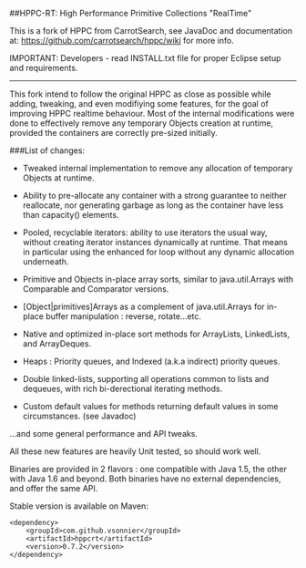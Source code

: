 ##HPPC-RT: High Performance Primitive Collections "RealTime"

This is a fork of HPPC from CarrotSearch, see JavaDoc and documentation at: https://github.com/carrotsearch/hppc/wiki for more info.

IMPORTANT: Developers - read INSTALL.txt file for proper Eclipse setup and requirements.

---------------------------------------

This fork intend to follow the original HPPC as close as possible while 
adding, tweaking, and even modifiying some features, for the goal of improving HPPC realtime behaviour. 
Most of the internal modifications were done to effectively remove any temporary Objects creation at runtime, provided 
the containers are correctly pre-sized initially. 

###List of changes:
* Tweaked internal implementation to remove any allocation of temporary Objects at runtime.

* Ability to pre-allocate any container with a strong guarantee to neither reallocate, nor generating garbage as long as the container 
have less than capacity() elements.

* Pooled, recyclable iterators: ability to use iterators the usual way, without creating iterator instances
dynamically at runtime. 
That means in particular using the enhanced for loop without any dynamic allocation underneath.

* Primitive and Objects in-place array sorts, similar to java.util.Arrays with Comparable and Comparator versions.

* [Object|primitives]Arrays as a complement of java.util.Arrays for in-place buffer manipulation : reverse, rotate...etc. 

* Native and optimized in-place sort methods for ArrayLists, LinkedLists, and ArrayDeques.

* Heaps : Priority queues, and Indexed (a.k.a indirect) priority queues.

* Double linked-lists, supporting all operations common to lists and dequeues, with rich bi-derectional iterating methods.

* Custom default values for methods returning default values in some circumstances. (see Javadoc)

...and some general performance and API tweaks.

All these new features are heavily Unit tested, so should work well.

Binaries are provided in 2 flavors : one compatible with Java 1.5, the other with Java 1.6 and beyond.
Both binaries have no external dependencies, and offer the same API.

Stable version is available on Maven:
````
<dependency>
    <groupId>com.github.vsonnier</groupId>
    <artifactId>hppcrt</artifactId>
    <version>0.7.2</version>
</dependency>
````




